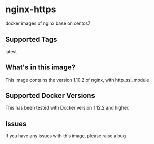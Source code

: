 # nginx-https
docker images of nginx base on centos7

## Supported Tags
latest


## What's in this image?
This image contains the version 1.10.2 of nginx, with http_ssl_module


## Supported Docker Versions
This has been tested with Docker version 1.12.2 and higher.

## Issues
If you have any issues with this image, please raise a bug
